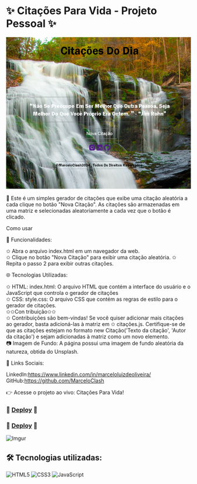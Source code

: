 # ✨ Citações Para Vida - Projeto Pessoal ✨

![Imgur](https://github.com/MarceloClash/projetoCitacoes/blob/main/src/imagens/imagen1.png?raw=true) 


🚀 Este é um simples gerador de citações que exibe uma citação aleatória a cada clique no botão "Nova Citação". As citações são armazenadas em uma matriz e selecionadas aleatoriamente a cada vez que o botão é clicado.

Como usar

🚀 Funcionalidades:

✩ Abra o arquivo index.html em um navegador da web.<br>
✩ Clique no botão "Nova Citação" para exibir uma citação aleatória.
✩ Repita o passo 2 para exibir outras citações.


🌐 Tecnologias Utilizadas:

✩ HTML: index.html: O arquivo HTML que contém a interface do usuário e o JavaScript que controla o gerador de citações <br>
✩ CSS: style.css: O arquivo CSS que contém as regras de estilo para o gerador de citações. <br>
✩✩Con tribuição✩✩<br>
✩ Contribuições são bem-vindas! Se você quiser adicionar mais citações ao gerador, basta adicioná-las à matriz em
✩ citações.js. Certifique-se de que as citações estejam no formato new Citação('Texto da citação', 'Autor da citação') e sejam adicionadas à matriz como um novo elemento. <br>
📷 Imagem de Fundo: A página possui uma imagem de fundo aleatória da natureza, obtida do Unsplash. <br>

🔗 Links Sociais:

LinkedIn:https://www.linkedin.com/in/marceloluizdeoliveira/<br>
GitHub:https://github.com/MarceloClash 






👉 Acesse o projeto ao vivo: Citações Para Vida!
### 🌌 [Deploy](https://marceloclash-citacoes.netlify.app/) 🌌
### 🌌 [Deploy](https://marceloclash.github.io/projetoCitacoes/) 🌌



![Imgur](https://github.com/MarceloClash/projetoCitacoes/blob/main/src/imagens/Sem%20t%C3%ADtulo.png?raw=true)

## 🛠 Tecnologias utilizadas:
![HTML5](https://img.shields.io/badge/HTML5-E34F26?style=for-the-badge&logo=html5&logoColor=white)
![CSS3](https://img.shields.io/badge/CSS3-1572B6?style=for-the-badge&logo=css3&logoColor=white)
![JavaScript](https://img.shields.io/badge/JavaScript-F7DF1E?style=for-the-badge&logo=javascript&logoColor=black)
